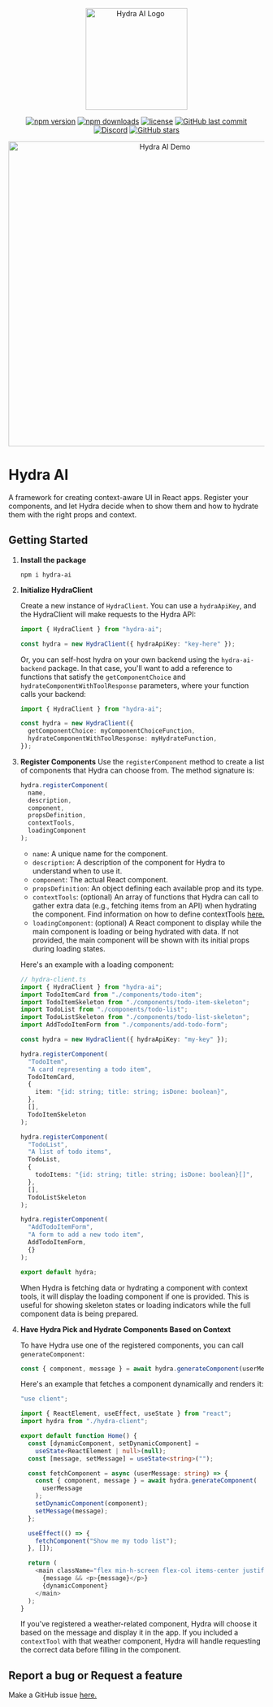 <p align="center">
  <img src="https://raw.githubusercontent.com/michaelmagan/hydraai/main/github-hydra-ai.png" alt="Hydra AI Logo" width="200">
</p>

<p align="center">
  <a href="https://www.npmjs.com/package/hydra-ai"><img src="https://img.shields.io/npm/v/hydra-ai.svg" alt="npm version"></a>
  <a href="https://www.npmjs.com/package/hydra-ai"><img src="https://img.shields.io/npm/dm/hydra-ai.svg" alt="npm downloads"></a>
  <a href="https://github.com/michaelmagan/hydraai/blob/main/LICENSE"><img src="https://img.shields.io/github/license/michaelmagan/hydraai.svg" alt="license"></a>
  <a href="https://github.com/michaelmagan/hydraai/commits/main"><img src="https://img.shields.io/github/last-commit/michaelmagan/hydraai.svg" alt="GitHub last commit"></a>
  <a href="https://discord.gg/dJNvPEHth6"><img src="https://img.shields.io/discord/1251581895414911016?color=7289da&label=discord" alt="Discord"></a>
  <a href="https://github.com/michaelmagan/hydraai/stargazers"><img src="https://img.shields.io/github/stars/michaelmagan/hydraai.svg?style=social" alt="GitHub stars"></a>
</p>

<p align="center">
  <img src="https://github.com/user-attachments/assets/2501fd99-f768-43f5-96cc-d113c4f95903" alt="Hydra AI Demo" width="600">
</p>

# Hydra AI

A framework for creating context-aware UI in React apps. Register your components, and let Hydra decide when to show them and how to hydrate them with the right props and context.

## Getting Started

1. **Install the package**

   ```shell
   npm i hydra-ai
   ```

2. **Initialize HydraClient**

   Create a new instance of `HydraClient`. You can use a `hydraApiKey`, and the HydraClient will make requests to the Hydra API:

   ```typescript
   import { HydraClient } from "hydra-ai";

   const hydra = new HydraClient({ hydraApiKey: "key-here" });
   ```

   Or, you can self-host hydra on your own backend using the `hydra-ai-backend` package. In that case, you'll want to add a reference to functions that satisfy the `getComponentChoice` and `hydrateComponentWithToolResponse` parameters, where your function calls your backend:

   ```typescript
   import { HydraClient } from "hydra-ai";

   const hydra = new HydraClient({
     getComponentChoice: myComponentChoiceFunction,
     hydrateComponentWithToolResponse: myHydrateFunction,
   });
   ```

3. **Register Components**
   Use the `registerComponent` method to create a list of components that Hydra can choose from. The method signature is:

   ```typescript
   hydra.registerComponent(
     name,
     description,
     component,
     propsDefinition,
     contextTools,
     loadingComponent
   );
   ```

   - `name`: A unique name for the component.
   - `description`: A description of the component for Hydra to understand when to use it.
   - `component`: The actual React component.
   - `propsDefinition`: An object defining each available prop and its type.
   - `contextTools`: (optional) An array of functions that Hydra can call to gather extra data (e.g., fetching items from an API) when hydrating the component. Find information on how to define contextTools [here.](/package/docs/context-tools.md)
   - `loadingComponent`: (optional) A React component to display while the main component is loading or being hydrated with data. If not provided, the main component will be shown with its initial props during loading states.

   Here's an example with a loading component:

   ```typescript
   // hydra-client.ts
   import { HydraClient } from "hydra-ai";
   import TodoItemCard from "./components/todo-item";
   import TodoItemSkeleton from "./components/todo-item-skeleton";
   import TodoList from "./components/todo-list";
   import TodoListSkeleton from "./components/todo-list-skeleton";
   import AddTodoItemForm from "./components/add-todo-form";

   const hydra = new HydraClient({ hydraApiKey: "my-key" });

   hydra.registerComponent(
     "TodoItem",
     "A card representing a todo item",
     TodoItemCard,
     {
       item: "{id: string; title: string; isDone: boolean}",
     },
     [],
     TodoItemSkeleton
   );

   hydra.registerComponent(
     "TodoList", 
     "A list of todo items", 
     TodoList,
     {
       todoItems: "{id: string; title: string; isDone: boolean}[]",
     },
     [],
     TodoListSkeleton
   );

   hydra.registerComponent(
     "AddTodoItemForm",
     "A form to add a new todo item",
     AddTodoItemForm,
     {}
   );

   export default hydra;
   ```

   When Hydra is fetching data or hydrating a component with context tools, it will display the loading component if one is provided. This is useful for showing skeleton states or loading indicators while the full component data is being prepared.

4. **Have Hydra Pick and Hydrate Components Based on Context**

   To have Hydra use one of the registered components, you can call `generateComponent`:

   ```typescript
   const { component, message } = await hydra.generateComponent(userMessage);
   ```

   Here's an example that fetches a component dynamically and renders it:

   ```typescript
   "use client";

   import { ReactElement, useEffect, useState } from "react";
   import hydra from "./hydra-client";

   export default function Home() {
     const [dynamicComponent, setDynamicComponent] =
       useState<ReactElement | null>(null);
     const [message, setMessage] = useState<string>("");

     const fetchComponent = async (userMessage: string) => {
       const { component, message } = await hydra.generateComponent(
         userMessage
       );
       setDynamicComponent(component);
       setMessage(message);
     };

     useEffect(() => {
       fetchComponent("Show me my todo list");
     }, []);

     return (
       <main className="flex min-h-screen flex-col items-center justify-center">
         {message && <p>{message}</p>}
         {dynamicComponent}
       </main>
     );
   }
   ```

   If you've registered a weather-related component, Hydra will choose it based on the message and display it in the app. If you included a `contextTool` with that weather component, Hydra will handle requesting the correct data before filling in the component.

## Report a bug or Request a feature

Make a GitHub issue [here.](https://github.com/michaelmagan/hydraai/issues/new)
